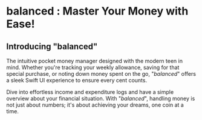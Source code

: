 # balanced : Master Your Money with Ease!

## Introducing "**balanced**"

The intuitive pocket money manager designed with the modern teen in mind. Whether you're tracking your weekly allowance, saving for that special purchase, or noting down money spent on the go, "*balanced*" offers a sleek Swift UI experience to ensure every cent counts. 

Dive into effortless income and expenditure logs and have a simple overview about your financial situation. With "*balanced*", handling money is not just about numbers; it's about achieving your dreams, one coin at a time.

